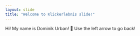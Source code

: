```yaml
---
layout: slide
title: "Welcome to Klickerlebnis slide!"
---
```

Hi! My name is Dominik Urban! :tada:
Use the left arrow to go back!
